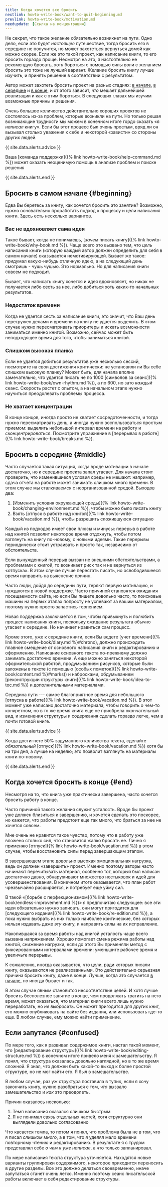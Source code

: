 ```yaml
---
title: Когда хочется все бросить
nextlink: howto-write-book/want-to-quit-beginning.md
prevlink: howto-write-book/motivation.md
needupdate: [Ссылка на концентрацию]
---
```


Не секрет, что такое желание обязательно возникнет на пути.  Одно
дело, если это будет *настоящее* путешествие, тогда бросить его в
середине не получится, но может захотеться вернуться домой как можно
скорее.  Если же это такой проект, как написание книги, то его бросить
гораздо проще.  Несмотря на это, я настоятельно не рекомендую бросать,
хотя бороться с помощью силы воли с желанием бросить это тоже не
лучший вариант.  Желание бросить книгу лучше изучить, и принять
решение в соответствии с результатом.

Автор может захотеть бросить проект на разных стадиях: [в
начале](#beginning), [в середине](#middle) и [в конце](#end), и от
этого зависит, *что* мешает дальнейшей реализации и как с этим
бороться.  В следующих главах мы изучим возможные причины и решения.

Очень большое количество действительно хороших проектов не состоялось
из-за проблем, которые возникли на пути.  Но только решая возникающие
трудности мы можем в конечном итоге гордо сказать «я *написал*
книгу».  Если бы этот процесс был очень простым, вряд ли он вызывал
столько уважения к себе и некоторой «зависти» со стороны других людей.

{{ site.data.alerts.advice }}

Ваша [команда поддержки]({% link howto-write-book/help-command.md %})
может оказать неоценимую помощь в анализе проблем и поиске решения

{{ site.data.alerts.end }}

## Бросить в самом начале {#beginning}

Едва Вы беретесь за книгу, как хочется бросить это занятие?  Возможно,
нужно основательно проработать подход к процессу и цели написания
книги.  Здесь есть несколько вариантов.

### Вас не вдохновляет сама идея

Такое бывает, когда не понимаешь, [*зачем* писать книгу]({% link
howto-write-book/why-book.md %}).  Чаще всего это вызвано тем, что
*цель* написания книги (которую каждый автор должен определить для
себя в самом начале) оказывается немотивирующей.  Бывает же такое:
придумал какую-нибудь отличную идею, а на следующий день смотришь -
чушь чушью.  Это нормально.  Но для написания книги совсем не
подходит.

Бывает, что написать книгу хочется и идея вдохновляет, но никак не
получается либо сесть за нее, либо добиться хоть каких-то начальных
результатов.

### Недостаток времени

Когда не удается сесть за написание книги, это значит, что Ваш день
перегружен делами и времени на книгу не удается выделить.  В этом
случае нужно пересматривать приоритеры и искать возможности заниматься
именно книгой.  Возможно, сейчас может быть неподходящее время для
того, чтобы заниматься книгой.

### Слишком высокая планка

Если не удается добиться результатов уже несколько сессий, посмотрите
на свои достижения критически: не установили ли Вы себе слишком
высокую планку?  Может быть, для начала вполне замечательно, что
удается писать не по 1000 [символов за сеанс]({% link
howto-write-book/own-rhythm.md %}), а по 600, но зато *каждый* сеанс.
Скорость растет с опытом, а на начальном этапе нужно научиться
преодолевать проблемы процесса.

### Не хватает концентрации

В конце концов, иногда просто не хватает сосредоточенности, и тогда
нужно пересматривать день, а иногда нужно воспользоваться простым
приемом: выделить небольшой интервал времени на работу и
*сконцентрироваться*.  Посмотрите упражнение в [перерывах в работе]({%
link howto-write-book/breaks.md %}).

## Бросить в середине {#middle}

Часто случается такая ситуация, когда вроде мотивации в начале
достаточно, но к середине проекта запал угасает.  Для начала стоит
проверить, что изменившиеся условия среды не мешают: например, сдача
отчета на работе может занимать слишком много времени.  В этом случае
мы сталкиваемся с неорганизованной средой.  Выходов два:
1. [Изменить условия окружающей среды]({% link
   howto-write-book/changing-environment.md %}), чтобы можно было
   писать книгу
2. Взять [отпуск в работе над книгой]({% link
   howto-write-book/vacation.md %}), чтобы разрешить сложившуюся
   ситуацию

Каждый из подходов имеет свои плюсы и минусы: перерыв в работе над
книгой позволит некоторое время отдохнуть, чтобы потом взглянуть на
книгу по-новому, с новыми идеями.  Такие перерывы периодически стоит
устраивать и просто так, независимо от обстоятельств.

Если вынужденный перерыв вызван не внешними обстоятельствами, а
проблемами с книгой, то возникает риск так и не вернуться из
«отпуска».  В этом случае лучше перестать писать, но освободившееся
время направить на выяснение причин.

Часто люди, дойдя до середины пути, теряют первую мотивацию, и
нуждаются в новой поддержке.  Часто причиной становятся ожидания
посещаемости сайта, но если Вы пишете довольно часто, то поисковые
машины на первых этапах попросту не успевают за вашим материалом,
поэтому нужно просто запастись терпением.

Новая поддержка заключается в том, чтобы привыкнуть и полюбить
*процесс* написания книги, поскольку ожидание результата обычно
угасает к середине.  Но начинает нравиться сам процесс.

Кроме этого, уже к середине книги, если Вы ведете [учет времени]({%
link howto-write-book/diary.md %}#chrono), должно происходить плавное
смещение от основного написания книги к редактированию и оформлению.
Написание основного текста по-прежнему должно занимать достаточно
времени.  А еще можно заняться некоторой оформительской работой,
продумыванием рисунков, которые были заложены в тексте (с помощью
[особых пометок]({% link howto-write-book/content.md %}#marks)) и набросками,
обдумыванием [реконструкции структуры книги]({% link
howto-write-book/idea-to-toc.md %}) и дополнительными материалами.

Середина пути --- самое благоприятное время для небольшого [отпуска в
работе]({% link howto-write-book/vacation.md %}).  В этот момент уже
написано достаточно материала, чтобы говорить о чем-то конкретном, но
в то же время книга еще не приобрела окончательный вид, и изменения
структуры и содержания сделать гораздо легче, чем в почти готовой
книге.

{{ site.data.alerts.advice }}

Когда достигнете 50% задуманного количества текста, сделайте
*обязательный* [отпуск]({% link howto-write-book/vacation.md %}) хотя
бы на три дня, а лучше на неделю; это позволит взглянуть на материалы
книги по-новому.

{{ site.data.alerts.end }}

## Когда хочется бросить в конце {#end}

Несмотря на то, что книга уже практически завершена, часто хочется
бросить работу в конце.

Часто причиной такого желания служит усталость.  Вроде бы проект уже
должен близиться к завершению, и хочется сделать это поскорее, но
кажется, что работы предстоит еще так много, что браться за нее не
хочется совсем.

Мне очень не нравится такое чувство, потому что в работу уже вложено
столько сил, что становится жалко бросать ее.  Лично я применяю
[отпуск]({% link howto-write-book/vacation.md %}) в этом случае, чтобы
восстановить силы перед завершающим этапом.

В завершающем этапе довольно высокая эмоциональная нагрузка, ведь он
должен «завершить» проект.  Именно поэтому авторы часто начинают
перечитывать материал, особенно тот, который был написан достаточно
давно, обнаруживают множество нестыковок и идей для
усовершенствования.  В конечном итоге оказывается, что план работ
чрезвычайно расширяется, и потребует еще уйму сил.

В такой «[борьбе с перфекционизмом]({% link
howto-write-book/endless-improvement.md %})» я предпочитаю следующее:
все эти идеи обязательно нужно записать, они могут пригодится для
[следующего издания]({% link howto-write-book/re-edition.md %}), а
пока нужно выбрать из них только наиболее критические, без которых
нельзя издавать даже *эту* книгу, и направить силы на их исправление.

Накопившаяся за время работы над книгой усталость чаще всего вызвана
напряжением.  Хорошо помогает смена режима работы над книгой, снижение
нагрузки, если до этого Вы применяли метод с фиксированными
интервалами времени: уменьшите рабочее время и увеличьте перерывы.

К сожалению, иногда оказывается, что цели, ради которых писали книгу,
оказываются не реализованными.  Это действительно серьезная причина
бросить книгу, даже в конце.  Лучше, когда это случается [в
начале](#beginning), но иногда бывает и так.

В этом случае явным становится несоответствие целей.  И хотя лучше
бросить бесполезное занятие в конце, чем продолжать тратить на него
время, может оказаться, что материал книги всего лишь нужно
переработать, но *не выбросить*.  Он может пригодится для других книг,
его можно опубликовать на сайте без издания, или использовать где-то
еще.  В любом случае, ему можно найти применение.

## Если запутался {#confused}

По мере того, как я развивал содержимое книги, настал такой момент,
что [редактирование структуры]({% link
howto-write-book/editing-structure.md %}) в конечном итоге привело
меня к замешательству.  Я понял, что структура оказалась довольно
наглядной, но в то же время сложной.  Я знал, что должен быть какой-то
выход к более простой структуре, но не мог найти его.  Я был в
замешательстве.

В любом случае, раз уж структура поставила в тупик, если я хочу
закончить книгу, нужно разобраться с тем, *что* вызвало замешательство
и *как* это преодолеть.

Причин оказалось несколько:
1. Темп написания оказался слишком быстрым
2. Я не понимал связь отдельных частей, хотя структурно они выглядели
   довольно согласованно

Что касается темпа, то потом я понял, что проблема была не в том, что
я писал *слишком много*, а в том, что я уделял мало времени повторному
чтению и редактированию.  В результате я с трудом представлял себе *о
чем я уже написал*, а что только запланировал.

По мере написания текста структура уточняется.  Находятся новые
варианты группировки содержимого, некоторое приходится переносить в
другие разделы.  Все это должно делаться своевременно, иначе
запутаться станет очень легко.  Именно поэтому сеанс писательской
работы включает в себя редактирование структуры.
